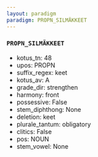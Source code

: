 ```yaml
---
layout: paradigm
paradigm: PROPN_SILMÄKKEET
---
```

### ` PROPN_SILMÄKKEET `


* kotus_tn: 48
* upos: PROPN
* suffix_regex: keet
* kotus_av: A
* grade_dir: strengthen
* harmony: front
* possessive: False
* stem_diphthong: None
* deletion: keet
* plurale_tantum: obligatory
* clitics: False
* pos: NOUN
* stem_vowel: None
